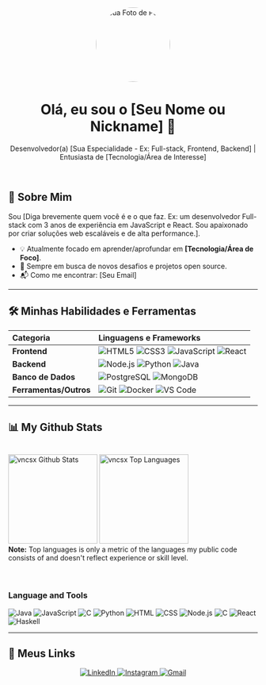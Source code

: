 <div align="center">
  <img src="URL_DA_SUA_FOTO_DE_PERFIL" alt="Sua Foto de Perfil" width="150px" style="border-radius:50%">
  <h1>Olá, eu sou o [Seu Nome ou Nickname] 👋</h1>
  <p>Desenvolvedor(a) [Sua Especialidade - Ex: Full-stack, Frontend, Backend] | Entusiasta de [Tecnologia/Área de Interesse]</p>
</div>

<br>

## 🚀 Sobre Mim

Sou [Diga brevemente quem você é e o que faz. Ex: um desenvolvedor Full-stack com 3 anos de experiência em JavaScript e React. Sou apaixonado por criar soluções web escaláveis e de alta performance.].

- 💡 Atualmente focado em aprender/aprofundar em **[Tecnologia/Área de Foco]**.
- 🌱 Sempre em busca de novos desafios e projetos open source.
- 📬 Como me encontrar: [Seu Email]

---

## 🛠️ Minhas Habilidades e Ferramentas

| Categoria | Linguagens e Frameworks |
| :--- | :--- |
| **Frontend** | ![HTML5](https://img.shields.io/badge/HTML5-E34F26?style=for-the-badge&logo=html5&logoColor=white) ![CSS3](https://img.shields.io/badge/CSS3-1572B6?style=for-the-badge&logo=css3&logoColor=white) ![JavaScript](https://img.shields.io/badge/JavaScript-F7DF1E?style=for-the-badge&logo=javascript&logoColor=black) ![React](https://img.shields.io/badge/React-61DAFB?style=for-the-badge&logo=react&logoColor=black) |
| **Backend** | ![Node.js](https://img.shields.io/badge/Node.js-339933?style=for-the-badge&logo=node.js&logoColor=white) ![Python](https://img.shields.io/badge/Python-3776AB?style=for-the-badge&logo=python&logoColor=white) ![Java](https://img.shields.io/badge/Java-007396?style=for-the-badge&logo=java&logoColor=white) |
| **Banco de Dados** | ![PostgreSQL](https://img.shields.io/badge/PostgreSQL-4169E1?style=for-the-badge&logo=postgresql&logoColor=white) ![MongoDB](https://img.shields.io/badge/MongoDB-47A248?style=for-the-badge&logo=mongodb&logoColor=white) |
| **Ferramentas/Outros** | ![Git](https://img.shields.io/badge/Git-F05032?style=for-the-badge&logo=git&logoColor=white) ![Docker](https://img.shields.io/badge/Docker-2496ED?style=for-the-badge&logo=docker&logoColor=white) ![VS Code](https://img.shields.io/badge/VS_Code-007ACC?style=for-the-badge&logo=visual-studio-code&logoColor=white) |

---

## 📊 My Github Stats

<br/>
<a href="https://github.com/vncsx"><img alt="vncsx Github Stats" height="180em" src="https://github-readme-stats.vercel.app/api?username=vncsx&show_icons=true&count_private=true&theme=react&hide_border=true&bg_color=0D1117" /></a>
<a href="https://github.com/vncsx"><img alt="vncsx Top Languages" height="180em" src="https://github-readme-stats.vercel.app/api/top-langs/?username=vncsx&langs_count=10&count_private=true&layout=compact&theme=react&hide_border=true&bg_color=0D1117&hide=javascript" /></a>
<br/>
<b>Note:</b> Top languages is only a metric of the languages my public code consists of and doesn't reflect experience or skill level.

<br/>
<br/>
<br/>

### Language and Tools

![Java](https://img.shields.io/badge/Java-ED8B00?style=for-the-badge&logo=java&logoColor=white)
![JavaScript](https://img.shields.io/badge/JS-F7DF1E?style=for-the-badge&logo=javascript&logoColor=black)
![C](https://img.shields.io/badge/C-00599C?style=for-the-badge&logo=c&logoColor=white)
![Python](https://img.shields.io/badge/Python-3776AB?style=for-the-badge&logo=python&logoColor=white)
![HTML](https://img.shields.io/badge/HTML5-E34F26?style=for-the-badge&logo=html5&logoColor=white)
![CSS](https://img.shields.io/badge/CSS3-1572B6?style=for-the-badge&logo=css3&logoColor=white)
![Node.js](https://img.shields.io/badge/Node.js-339933?style=for-the-badge&logo=node.js&logoColor=white)
![C](https://img.shields.io/badge/Spring-6DB33F?style=for-the-badge&logo=spring&logoColor=white)
![React](https://img.shields.io/badge/React-61DAFB?style=for-the-badge&logo=react&logoColor=black)
![Haskell](https://img.shields.io/badge/Haskell-5D4F85.svg?style=for-the-badge&logo=Haskell&logoColor=white)

---

## 🔗 Meus Links

<div align="center">
  <a href="https://www.linkedin.com/in/pablo-vinicius-si" target="_blank">
    <img src="https://img.shields.io/badge/LinkedIn-0077B5?style=for-the-badge&logo=linkedin&logoColor=white" alt="LinkedIn">
  </a>
  <a href="https://www.instagram.com/vncs_x" target="_blank">
    <img src="https://img.shields.io/badge/Instagram-E4405F?style=for-the-badge&logo=instagram&logoColor=white" alt="Instagram">
  </a>
   <a href="vinnisoulza@gmail.com" target="_blank">
    <img src="https://img.shields.io/badge/Gmail-EA4335.svg?style=for-the-badge&logo=Gmail&logoColor=white" alt="Gmail">
  </a>
</div>
